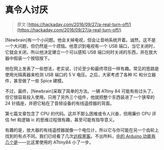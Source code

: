 # 真令人讨厌

> 原文:[https://hackaday.com/2016/09/27/a-real-turn-off/](https://hackaday.com/2016/09/27/a-real-turn-off/)

[Newbrain]有一个小问题。他会关掉电视，但会让音响系统开着。诚然，这不是一个大问题，但仍然是一个烦恼。他意识到电视有一个 USB 端口，当它关闭时，它就会关闭，所以他决定建立一个可以感知 USB 端口何时关闭的东西，并在放大器中假装一个按钮按下。

他在网上发表了一些想法，老实说，讨论至少和最终项目一样有趣。常见的思路是使用光隔离器来检测 USB 端口的 5 V 电压。之后，大家考虑了各种 IC 和分立器件，甚至做了一些 Spice 建模。

不过，最终，[Newbrain]采取了简单的方法。一辆 ATtiny 84 可能有些过头了，但它很容易投入使用。只用了另外三个组件，他就把整个东西装进了一个狭窄的 24 针插座，并把它粘在了音频设备的有线遥控器的背面。

第七篇文章包含了 CPU 的代码。这并不那么困难或令人兴奋，但用廉价 CPU 评估 fet 和逻辑 ic 的思维过程很有趣，甚至可能有指导意义。

有趣的是，放大器的有线遥控器就像一个电位计，所以它与你可能在另一个齿轮上找到的有点不同。我们已经看了几次[远程黑客](https://hackaday.com/2016/07/30/hacklet-118-infrared-and-universal-remote-controls/)。不出所料，[中的 Arduino 功能有几个是](https://hackaday.com/2016/05/15/av-remote-control-teams-arduino-with-visual-basic/)——比这里使用的 ATtiny84 小了一步。